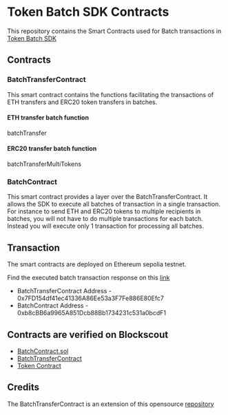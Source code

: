# Token Batch SDK Contracts

This repository contains the Smart Contracts used for Batch transactions in [Token Batch SDK](https://github.com/aditya172926/token_batch_sdk)

## Contracts

### BatchTransferContract
This smart contract contains the functions facilitating the transactions of ETH transfers and ERC20 token transfers in batches.

#### ETH transfer batch function
batchTransfer

#### ERC20 transfer batch function
batchTransferMultiTokens

### BatchContract
This smart contract provides a layer over the BatchTransferContract. It allows the SDK to execute all batches of transaction in a single transaction. For instance to send ETH and ERC20 tokens to multiple recipients in batches, you will not have to do multiple transactions for each batch. Instead you will execute only 1 transaction for processing all batches.

## Transaction
The smart contracts are deployed on Ethereum sepolia testnet.

Find the executed batch transaction response on this [link](https://sepolia.etherscan.io/tx/0x3261f5b18bfb3c7e47b6614b793e8d39fc0d027586ef7139623659e6188c50f9)

- BatchTransferContract Address - 0x7FD154df41ec41336A86Ee53a3F7Fe886E80Efc7
- BatchContract Address - 0xb8cBB6a9965A851Dcb88Bb1734231c531a0bcdF1

## Contracts are verified on Blockscout
- [BatchContract.sol](https://optimism-sepolia.blockscout.com/address/0x909e24D7e79F45937705e8A8899aa52255bB3E1F#code)
- [BatchTransferContract](https://optimism-sepolia.blockscout.com/address/0xd7aeb1fCACBC7fc2C34A27d71B61DbBe043aC97E#code)
- [Token Contract](https://optimism-sepolia.blockscout.com/address/0xb65aA0c58B7F0Cd8D07fba21A2daDC8667326629#code)

## Credits
The BatchTransferContract is an extension of this opensource [repository](https://github.com/divyalalwani/Batch-Contract)